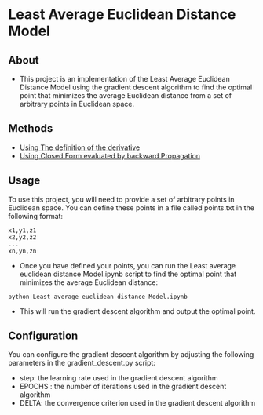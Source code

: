 # Least Average Euclidean Distance Model
## About

* This project is an implementation of the Least Average Euclidean Distance Model using the gradient descent algorithm to find the optimal point that minimizes the average Euclidean distance from a set of arbitrary points in Euclidean space.

## Methods
*  [Using The definition of the derivative](https://github.com/Youssef-Ashraf71/Least-Average-Euclidean-Distance/blob/main/Least%20average%20euclidean%20distance%20Model.ipynb)
* [Using Closed Form evaluated by backward Propagation](https://github.com/Youssef-Ashraf71/Least-Average-Euclidean-Distance/blob/main/Least_average_euclidean_distance_Model.ipynb)

## Usage

To use this project, you will need to provide a set of arbitrary points in Euclidean space. You can define these points in a file called points.txt in the following format:
```
x1,y1,z1
x2,y2,z2
...
xn,yn,zn

```
* Once you have defined your points, you can run the Least average euclidean distance Model.ipynb script to find the optimal point that minimizes the average Euclidean distance:

```
python Least average euclidean distance Model.ipynb
```
*  This will run the gradient descent algorithm and output the optimal point.

## Configuration

You can configure the gradient descent algorithm by adjusting the following parameters in the gradient_descent.py script:

* step: the learning rate used in the gradient descent algorithm
* EPOCHS : the number of iterations used in the gradient descent algorithm
* DELTA: the convergence criterion used in the gradient descent algorithm


